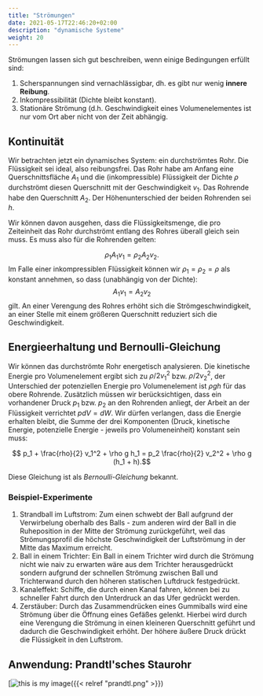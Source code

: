 ```yaml
---
title: "Strömungen"
date: 2021-05-17T22:46:20+02:00
description: "dynamische Systeme"
weight: 20
---
```

Strömungen lassen sich gut beschreiben, wenn einige Bedingungen erfüllt sind:
   1. Scherspannungen sind vernachlässigbar, dh. es gibt nur wenig __innere Reibung__.
   2. Inkompressibilität (Dichte bleibt konstant).
   3. Stationäre Strömung (d.h. Geschwindigkeit eines Volumenelementes ist nur vom Ort aber
      nicht von der Zeit abhängig. 

## Kontinuität
Wir betrachten jetzt ein dynamisches System: ein durchströmtes Rohr. Die Flüssigkeit sei ideal, also 
reibungsfrei. Das Rohr habe am Anfang eine Querschnittsfläche $A_1$ und die (inkompressible) Flüssigkeit 
der Dichte $\rho$ durchströmt diesen Querschnitt mit der Geschwindigkeit $v_1$. Das Rohrende 
habe den Querschnitt $A_2$. Der Höhenunterschied der beiden Rohrenden sei $h$. 

Wir können davon ausgehen, dass die Flüssigkeitsmenge, die pro Zeiteinheit das Rohr durchströmt entlang des Rohres 
überall gleich sein muss. Es muss also für die Rohrenden gelten:

$$\rho_1 A_1 v_1 = \rho_2 A_2 v_2.$$
Im Falle einer inkompressiblen Flüssigkeit können wir $\rho_1 = \rho_2 = \rho$ als konstant annehmen, so dass (unabhängig von
der Dichte):
$$A_1 v_1 = A_2 v_2 $$
gilt. An einer Verengung des Rohres erhöht sich die Strömgeschwindigkeit, an einer Stelle mit einem größeren Querschnitt reduziert 
sich die Geschwindigkeit. 

## Energieerhaltung und Bernoulli-Gleichung

Wir können das durchströmte Rohr  energetisch analysieren. Die kinetische Energie pro Volumenelement ergibt sich 
zu $\rho/2 v_1^2$ bzw. $\rho/2 v_2^2$, der Unterschied der potenziellen Energie pro Volumenelement ist $\rho g h$ für das obere Rohrende.
Zusätzlich müssen wir berücksichtigen, dass ein vorhandener Druck $p_1$ bzw. $p_2$ an den Rohrenden 
anliegt, der Arbeit an der Flüssigkeit verrichtet $p dV = dW$. Wir dürfen verlangen, dass die Energie erhalten bleibt, die
Summe der drei Komponenten (Druck, kinetische Energie, potenzielle Energie  - jeweils pro Volumeneinheit) konstant sein muss:

$$ p_1 + \frac{rho}{2} v_1^2 + \rho g h_1 = p_2 \frac{rho}{2} v_2^2 + \rho g (h_1 + h).$$ 

Diese Gleichung ist als _Bernoulli-Gleichung_ bekannt. 

### Beispiel-Experimente
   1. Strandball im Luftstrom: Zum einen schwebt der Ball aufgrund der 
      Verwirbelung oberhalb des Balls  - zum anderen wird der Ball in die
      Ruheposition in der Mitte der Strömung zurückgeführt, weil das Strömungsprofil
	die höchste Geschwindigkeit der Luftströmung in der Mitte das Maximum erreicht.
   1. Ball in einem Trichter: Ein Ball in einem Trichter wird durch die Strömung
  nicht wie naiv zu erwarten wäre aus dem Trichter herausgedrückt sondern 
  aufgrund der schnellen Strömung zwischen Ball und Trichterwand durch den höheren
statischen Luftdruck festgedrückt.
   1. Kanaleffekt: Schiffe, die durch einen Kanal fahren, können bei 
   zu schneller Fahrt durch den Unterdruck an das Ufer gedrückt werden.
   1. Zerstäuber: Durch das Zusammendrücken eines Gummiballs wird eine Strömung über
die Öffnung eines Gefäßes gelenkt. Hierbei wird durch eine Verengung die Strömung
in einen kleineren Querschnitt geführt und dadurch die Geschwindigkeit erhöht.
Der höhere äußere Druck drückt die Flüssigkeit in den Luftstrom. 

## Anwendung: Prandtl'sches Staurohr

[![this is my image](prandtl.png])({{< relref "prandtl.png" >}})

     

